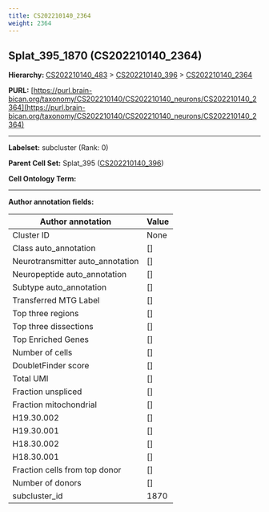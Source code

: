 ```yaml
---
title: CS202210140_2364
weight: 2364
---
```

## Splat_395_1870 (CS202210140_2364)
<b>Hierarchy: </b>
[CS202210140_483](../CS202210140_483) >
[CS202210140_396](../CS202210140_396) >
[CS202210140_2364](../CS202210140_2364)

**PURL:** [https://purl.brain-bican.org/taxonomy/CS202210140/CS202210140_neurons/CS202210140_2364](https://purl.brain-bican.org/taxonomy/CS202210140/CS202210140_neurons/CS202210140_2364)

---


**Labelset:** subcluster (Rank: 0)

**Parent Cell Set:** Splat_395 ([CS202210140_396](../CS202210140_396))



**Cell Ontology Term:** 

[MARKER GENES.]: #


---

[TRANSFERRED ANNOTATIONS.]: #


[AUTHOR ANNOTATION FIELDS.]: #


**Author annotation fields:**

| Author annotation | Value |
|-------------------|-------|
|Cluster ID|None|
|Class auto_annotation|[]|
|Neurotransmitter auto_annotation|[]|
|Neuropeptide auto_annotation|[]|
|Subtype auto_annotation|[]|
|Transferred MTG Label|[]|
|Top three regions|[]|
|Top three dissections|[]|
|Top Enriched Genes|[]|
|Number of cells|[]|
|DoubletFinder score|[]|
|Total UMI|[]|
|Fraction unspliced|[]|
|Fraction mitochondrial|[]|
|H19.30.002|[]|
|H19.30.001|[]|
|H18.30.002|[]|
|H18.30.001|[]|
|Fraction cells from top donor|[]|
|Number of donors|[]|
|subcluster_id|1870|
